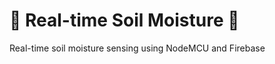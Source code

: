 # :seedling: Real-time Soil Moisture :seedling:

Real-time soil moisture sensing using NodeMCU and Firebase
